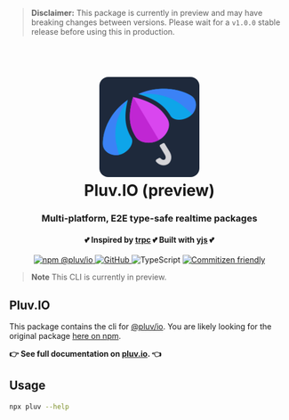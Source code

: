 > **Disclaimer:**
> This package is currently in preview and may have breaking changes between versions. Please wait for a `v1.0.0` stable release before using this in production.

<h1 align="center">
  <br />
  <img src="https://github.com/pluv-io/pluv/blob/master/assets/pluv-icon-192x192.png?raw=true" alt="Pluv.IO" width="180" style="border-radius:16px" />
  <br />
  Pluv.IO (preview)
  <br />
</h1>

<h3 align="center">Multi-platform, E2E type-safe realtime packages</h3>
<h4 align="center">💕 Inspired by <a href="https://trpc.io">trpc</a> 💕 Built with <a href="https://docs.yjs.dev/">yjs</a> 💕</h4>

<p align="center">
  <a href="https://www.npmjs.com/package/@pluv/io">
    <img src="https://img.shields.io/npm/v/pluv" alt="npm @pluv/io" />
  </a>
  <a href="https://github.com/pluv-io/pluv/blob/master/LICENSE">
    <img alt="GitHub" src="https://img.shields.io/github/license/pluv-io/pluv" alt="License MIT" />
  </a>
  <img src="https://badgen.net/badge/-/TypeScript?icon=typescript&label&labelColor=blue&color=555555" alt="TypeScript" />
  <a href="https://commitizen.github.io/cz-cli/">
    <img src="https://img.shields.io/badge/commitizen-friendly-brightgreen.svg" alt="Commitizen friendly" />
  </a>
</p>

> **Note**
> This CLI is currently in preview.

## Pluv.IO

This package contains the cli for [@pluv/io](https://www.npmjs.com/package/@pluv/io). You are likely looking for the original package [here on npm](https://www.npmjs.com/package/@pluv/io).

**👉 See full documentation on [pluv.io](https://pluv.io/docs/introduction). 👈**

## Usage

```bash
npx pluv --help
```
